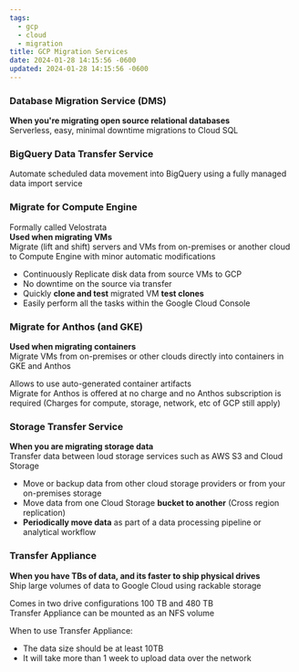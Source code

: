 ```yaml
---
tags:
  - gcp
  - cloud
  - migration
title: GCP Migration Services
date: 2024-01-28 14:15:56 -0600
updated: 2024-01-28 14:15:56 -0600
---
```


### Database Migration Service (DMS)
**When you're migrating open source relational databases**  
Serverless, easy, minimal downtime migrations to Cloud SQL

### BigQuery Data Transfer Service
Automate scheduled data movement into BigQuery using a fully managed data import service

### Migrate for Compute Engine
Formally called Velostrata  
**Used when migrating VMs**  
Migrate (lift and shift) servers and VMs from on-premises or another cloud to Compute   Engine with minor automatic modifications

* Continuously Replicate disk data from source VMs to GCP
* No downtime on the source via transfer
* Quickly **clone and test** migrated VM **test clones**
* Easily perform all the tasks within the Google Cloud Console

### Migrate for Anthos (and GKE)
**Used when migrating containers**  
Migrate VMs from on-premises or other clouds directly into containers in GKE and Anthos

Allows to use auto-generated container artifacts  
Migrate for Anthos is offered at no charge and no Anthos subscription is required (Charges for compute, storage, network, etc of GCP still apply)

### Storage Transfer Service
**When you are migrating storage data**  
Transfer data between loud storage services such as AWS S3 and Cloud Storage

* Move or backup data from other cloud storage providers or from your on-premises storage
* Move data from one Cloud Storage **bucket to another** (Cross region replication)
* **Periodically move data** as part of a data processing pipeline or analytical workflow

### Transfer Appliance
**When you have TBs of data, and its faster to ship physical drives**  
Ship large volumes of data to Google Cloud using rackable storage

Comes in two drive configurations 100 TB and 480 TB  
Transfer Appliance can be mounted as an NFS volume

When to use Transfer Appliance:
* The data size should be at least 10TB
* It will take more than 1 week to upload data over the network
